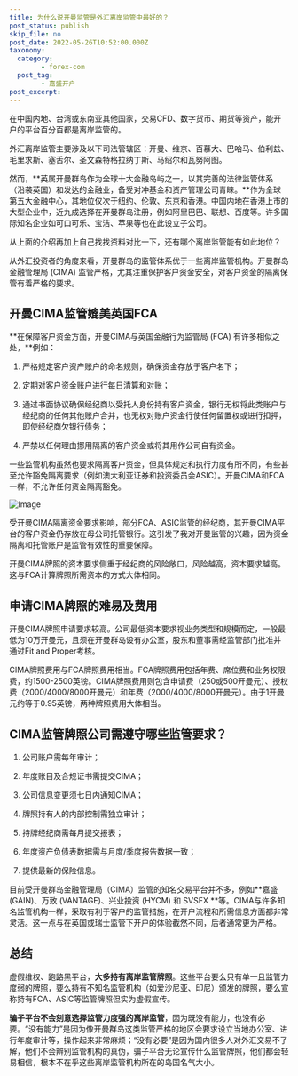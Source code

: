 ```yaml
---
title: 为什么说开曼监管是外汇离岸监管中最好的？
post_status: publish
skip_file: no
post_date: 2022-05-26T10:52:00.000Z
taxonomy:
  category:
        - forex-com
  post_tag:
        - 嘉盛开户
post_excerpt: 
---
```

在中国内地、台湾或东南亚其他国家，交易CFD、数字货币、期货等资产，能开户的平台百分百都是离岸监管的。

外汇离岸监管主要涉及以下司法管辖区：开曼、维京、百慕大、巴哈马、伯利兹、毛里求斯、塞舌尔、圣文森特格拉纳丁斯、马绍尔和瓦努阿图。

然而，**英属开曼群岛作为全球十大金融岛屿之一，以其完善的法律监管体系（沿袭英国）和发达的金融业，备受对冲基金和资产管理公司青睐。**作为全球第五大金融中心，其地位仅次于纽约、伦敦、东京和香港。中国内地在香港上市的大型企业中，近九成选择在开曼群岛注册，例如阿里巴巴、联想、百度等。许多国际知名企业如可口可乐、宝洁、苹果等也在此设立子公司。

从上面的介绍再加上自己找找资料对比一下，还有哪个离岸监管能有如此地位？

从外汇投资者的角度来看，开曼群岛的监管体系优于一些离岸监管机构。开曼群岛金融管理局 (CIMA) 监管严格，尤其注重保护客户资金安全，对客户资金的隔离保管有着严格的要求。

## 开曼CIMA监管媲美英国FCA

**在保障客户资金方面，开曼CIMA与英国金融行为监管局 (FCA) 有许多相似之处，**例如：

1. 严格规定客户资产账户的命名规则，确保资金存放于客户名下；

1. 定期对客户资金账户进行每日清算和对账；

1. 通过书面协议确保经纪商以受托人身份持有客户资金，银行无权将此类账户与经纪商的任何其他账户合并，也无权对账户资金行使任何留置权或进行扣押，即使经纪商欠银行债务；

1. 严禁以任何理由挪用隔离的客户资金或将其用作公司自有资金。

一些监管机构虽然也要求隔离客户资金，但具体规定和执行力度有所不同，有些甚至允许豁免隔离要求（例如澳大利亚证券和投资委员会ASIC）。开曼CIMA和FCA一样，不允许任何资金隔离豁免。

![Image](https://prod-files-secure.s3.us-west-2.amazonaws.com/39ed1227-6d7d-4570-be36-9ccd4a2c4241/bd849744-3fcb-4a37-8312-357962c8f065/image.png?X-Amz-Algorithm=AWS4-HMAC-SHA256&X-Amz-Content-Sha256=UNSIGNED-PAYLOAD&X-Amz-Credential=ASIAZI2LB466SQCCZ26W%2F20250210%2Fus-west-2%2Fs3%2Faws4_request&X-Amz-Date=20250210T221419Z&X-Amz-Expires=3600&X-Amz-Security-Token=IQoJb3JpZ2luX2VjEK3%2F%2F%2F%2F%2F%2F%2F%2F%2F%2FwEaCXVzLXdlc3QtMiJHMEUCIFZU2KuKTEZtTY71xxkl04XWJic%2BEljw95wbqfZ4GH4mAiEApwv3n5pr%2BUOgzalCVlKvMWdeuqvYS7OmqUEwXk60TWsqiAQIxv%2F%2F%2F%2F%2F%2F%2F%2F%2F%2FARAAGgw2Mzc0MjMxODM4MDUiDNSqL8Pp%2BX83NUt5vyrcA%2FKopO287HCEQke%2BclISnReGHLU3obx36qavSuTEP%2FAWoucp6I3Gelf%2B52jcuOGmBF50%2F00qe9wlJg2l91ud9q7VBceLoyRUtwekGTxiEGJkKIo0w9emnNZ8xlUzldz1BigjPQ4nUxsgXdHqGE0MVOob0yEK35JoACHAaBa2m%2FHKv4XXQFijAvguXXQdjcDI1yzWrcHuZy6S9jarPB0zEjfyhNrei4VOOhW7lt9qblw%2FPGuYfq1wNlAk0B8CWvmIWJ%2FRtN3aIgtrj%2FsSiUPfjcADKWmjiZ1PPWTAXvrwh15jTm%2FDuUkckOlyWyEQZlxKmW1V8pjPmchxIfZWX21ymf9wVFBVQKlDMqKcjmP%2BrgsMmc5hINPmheyyFF7ms9wJ5SpKOu5M0OSwPP%2FmrPXSyPR6v%2B1p3tJWVuEzNS%2Fy6FQvlLspukeX04sJ0KeoGPJmv4vcHO%2FRtZSWECEOnQi1z2JWlf8mkygDYRnNWVUk0huTR623GvQK9ll5EbkAWEwyb5b4Dwi%2BTlR9vL%2FwImBGI%2FUEdBeWs9byJUntBGsmsfHuER9wnYaK5mlA%2FAT%2BEWptKrI%2F6Hx21qu84s%2FgJT6%2BafdC9v0R3Vx2SxCAP0uyF2Oo4YSMtg9k1dpfkf8NMKXMqb0GOqUBs7ycC9x76b22EzlERLUKILcRGZrSVeielW5lkdT3fzZcdoKITi1XNPHn%2FoJmXXFJdpe76lj%2FY6AqxD%2FYaJWtnx%2B%2BPcz6LqQI%2B8aTOS266Iz2IKLkC23k3AhEq5NKAdq5fjBIGwpEmm%2B2Zwh70skGWHOhaR41oKfHN7%2BvDHVeqwxvfDpfXA8mFD2tK2%2B%2FHZbZsFC5a5qqba%2Bs%2BaeSJ7oDL2E2SyeX&X-Amz-Signature=fc32c9d0ab5d0b6c9cecd40a76e70b0ef37ffc58226253cb9f0231a49d1dae1d&X-Amz-SignedHeaders=host&x-id=GetObject)

受开曼CIMA隔离资金要求影响，部分FCA、ASIC监管的经纪商，其开曼CIMA平台的客户资金仍存放在母公司托管银行。这引发了我对开曼监管的兴趣，因为资金隔离和托管账户是监管有效性的重要保障。

开曼CIMA牌照的资本要求侧重于经纪商的风险敞口，风险越高，资本要求越高。这与FCA计算牌照所需资本的方式大体相同。

## **申请CIMA牌照的难易及费用**

开曼CIMA牌照申请要求较高。公司最低资本要求视业务类型和规模而定，一般最低为10万开曼元，且须在开曼群岛设有办公室，股东和董事需经监管部门批准并通过Fit and Proper考核。

CIMA牌照费用与FCA牌照费用相当。FCA牌照费用包括年费、席位费和业务权限费，约1500-2500英镑。CIMA牌照费用则包含申请费（250或500开曼元）、授权费（2000/4000/8000开曼元）和年费（2000/4000/8000开曼元）。由于1开曼元约等于0.95英镑，两种牌照费用大体相当。

## CIMA监管牌照公司需遵守哪些监管要求？

1. 公司账户需每年审计；

1. 年度账目及合规证书需提交CIMA；

1. 公司信息变更须七日内通知CIMA；

1. 牌照持有人的内部控制需独立审计；

1. 持牌经纪商需每月提交报表；

1. 年度资产负债表数据需与月度/季度报告数据一致；

1. 提供最新的保险信息。

目前受开曼群岛金融管理局（CIMA）监管的知名交易平台并不多，例如**嘉盛 (GAIN)、万致 (VANTAGE)、兴业投资 (HYCM) 和 SVSFX **等。CIMA与许多知名监管机构一样，采取有利于客户的监管措施，在开户流程和所需信息方面都非常灵活。这一点与在英国或瑞士监管下开户的体验截然不同，后者通常更为严格。

## 总结

虚假维权、跑路黑平台，**大多持有离岸监管牌照**。这些平台要么只有单一且监管力度弱的牌照，要么持有不知名监管机构（如爱沙尼亚、印尼）颁发的牌照，要么宣称持有FCA、ASIC等监管牌照但实为虚假宣传。

**骗子平台不会刻意选择监管力度强的离岸监管**，因为既没有能力，也没有必要。“没有能力”是因为像开曼群岛这类监管严格的地区会要求设立当地办公室、进行年度审计等，操作起来非常麻烦；“没有必要”是因为国内很多人对外汇交易不了解，他们不会辨别监管机构的真伪，骗子平台无论宣传什么监管牌照，他们都会轻易相信，根本不在乎这些离岸监管机构所在的岛国名气大小。